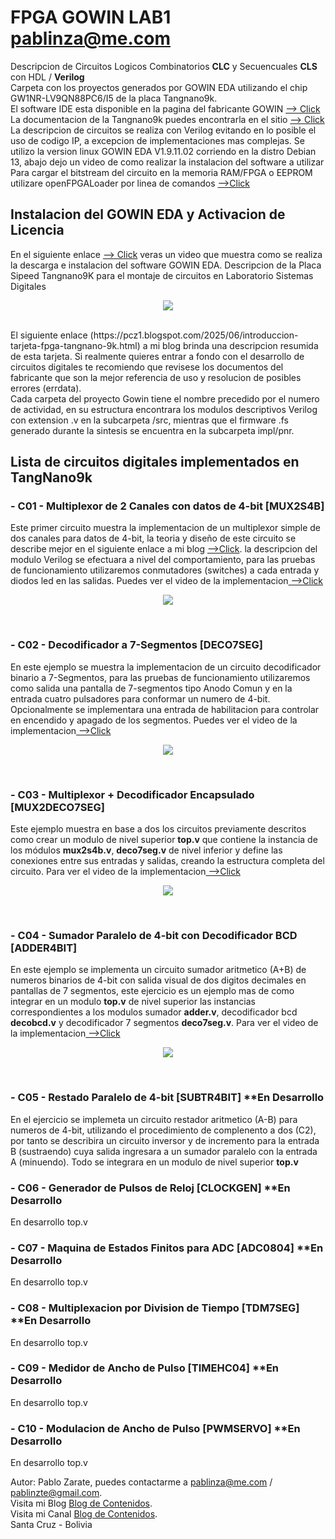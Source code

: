 # FPGA GOWIN LAB1 pablinza@me.com
Descripcion de Circuitos Logicos Combinatorios __CLC__ y Secuencuales __CLS__ con HDL / __Verilog__ <br />
Carpeta con los proyectos generados por GOWIN EDA utilizando el chip GW1NR-LV9QN88PC6/I5 de la placa Tangnano9k.<br />
El software IDE esta disponible en la pagina del fabricante GOWIN [ --> Click](https://www.gowinsemi.com/en/support/home/) <br />
La documentacion de la Tangnano9k puedes encontrarla en el sitio [ --> Click](https://wiki.sipeed.com/hardware/en/tang/Tang-Nano-9K/Nano-9K.html) <br />
La descripcion de circuitos se realiza con Verilog evitando en lo posible el uso de codigo IP, a excepcion de implementaciones mas complejas.
Se utilizo la version linux GOWIN EDA V1.9.11.02 corriendo en la distro Debian 13, abajo dejo un video de como realizar la instalacion del software a utilizar <br />
Para cargar el bitstream del circuito en la memoria RAM/FPGA o EEPROM utilizare openFPGALoader por linea de comandos [ -->Click](https://github.com/trabucayre/openFPGALoader) <br />
## Instalacion del GOWIN EDA y Activacion de Licencia 
En el siguiente enlace [--> Click](https://www.youtube.com/watch?v=hmUjBX4lj0o) veras un video que muestra como se realiza la descarga e instalacion del software GOWIN EDA. 
Descripcion de la Placa Sipeed Tangnano9K para el montaje de circuitos en Laboratorio Sistemas Digitales
<p align="center">
  <img src="/images/tangnano9k.png"></img>
</p> <br />
El siguiente enlace (https://pcz1.blogspot.com/2025/06/introduccion-tarjeta-fpga-tangnano-9k.html) a mi blog brinda una descripcion resumida de esta tarjeta. Si realmente quieres entrar a fondo con el desarrollo de circuitos digitales te recomiendo que revisese los documentos del fabricante que son la mejor referencia de uso y resolucion de posibles errores (errdata). <br />
Cada carpeta del proyecto Gowin tiene el nombre precedido por el numero de actividad, en su estructura encontrara los modulos descriptivos Verilog con extension .v en la subcarpeta /src, mientras que el firmware .fs generado durante la sintesis se encuentra en la subcarpeta impl/pnr. <br />

## Lista de circuitos digitales implementados en TangNano9k
### - C01 - Multiplexor de 2 Canales con datos de 4-bit [MUX2S4B]
Este primer circuito muestra la implementacion de un multiplexor simple de dos canales para datos de 4-bit, la teoria y diseño de este circuito se describe mejor en el siguiente enlace a mi blog [ -->Click](https://pcz2.blogspot.com/2025/06/101-circuito-multiplexor.html). la descripcion del modulo Verilog se efectuara a nivel del comportamiento, para las pruebas de funcionamiento utilizaremos conmutadores (switches) a cada entrada y diodos led en las salidas. Puedes ver el video de la implementacion[ -->Click](https://youtu.be/6vYBxJZodCU)
<p align="center">
  <img src="/images/c01mux2s4bit.png"></img>
</p> <br />

### - C02 - Decodificador a 7-Segmentos [DECO7SEG]
En este ejemplo se muestra la implementacion de un circuito decodificador binario a 7-Segmentos, para las pruebas de funcionamiento utilizaremos como salida una pantalla de 7-segmentos tipo Anodo Comun y en la entrada cuatro pulsadores para conformar un numero de 4-bit. Opcionalmente se implementara una entrada de habilitacion para controlar en encendido y apagado de los segmentos. Puedes ver el video de la implementacion[ -->Click](https://youtu.be/ga8ZXKIZHBI)
<p align="center">
  <img src="/images/c02deco7seg.png"></img>
</p> <br />

### - C03 - Multiplexor + Decodificador Encapsulado [MUX2DECO7SEG]
Este ejemplo muestra en base a dos los circuitos previamente descritos como crear un modulo de nivel superior __top.v__ que contiene la instancia de los módulos __mux2s4b.v__, __deco7seg.v__ de nivel inferior y define las conexiones entre sus entradas y salidas, creando la estructura completa del circuito. Para ver el video de la implementacion[ -->Click](https://youtu.be/CfTUlFRT2o0)
<p align="center">
  <img src="/images/c03mux2deco7.png"></img>
</p> <br />

### - C04 - Sumador Paralelo de 4-bit con Decodificador BCD [ADDER4BIT]
En este ejemplo se implementa un circuito sumador aritmetico (A+B) de numeros binarios de 4-bit con salida visual de dos digitos decimales en pantallas de 7 segmentos, este ejercicio es un ejemplo mas de como integrar en un modulo __top.v__ de nivel superior las instancias correspondientes a los modulos sumador __adder.v__, decodificador bcd __decobcd.v__ y decodificador 7 segmentos __deco7seg.v__. Para ver el video de la implementacion[ -->Click](https://youtu.be/fT7mhHDEU84)
<p align="center">
  <img src="/images/c04adder4bit.png"></img>
</p> <br />

### - C05 - Restado Paralelo de 4-bit [SUBTR4BIT] **En Desarrollo
En el ejercicio se implemeta un circuito restador aritmetico (A-B) para numeros de 4-bit, utilizando el procedimiento de complenento a dos (C2), por tanto se describira un circuito inversor y de incremento para la entrada B (sustraendo) cuya salida ingresara a un sumador paralelo con la entrada A (minuendo). Todo se integrara en un modulo de nivel superior __top.v__ <br />
### - C06 - Generador de Pulsos de Reloj [CLOCKGEN] **En Desarrollo
En desarrollo top.v <br />
### - C07 - Maquina de Estados Finitos para ADC [ADC0804] **En Desarrollo
En desarrollo top.v <br />
### - C08 - Multiplexacion por Division de Tiempo [TDM7SEG] **En Desarrollo
En desarrollo top.v <br />
### - C09 - Medidor de Ancho de Pulso [TIMEHC04] **En Desarrollo
En desarrollo top.v <br />
### - C10 - Modulacion de Ancho de Pulso [PWMSERVO] **En Desarrollo
En desarrollo top.v <br />

Autor: Pablo Zarate, puedes contactarme a pablinza@me.com / pablinzte@gmail.com.  <br />
Visita mi Blog  [Blog de Contenidos](https://pablinza.blogspot.com/). <br />
Visita mi Canal [Blog de Contenidos](http://www.youtube.com/@pablozarate7524). <br />
Santa Cruz - Bolivia 
<br clear="left"/>
